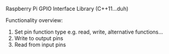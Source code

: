 Raspberry Pi GPIO Interface Library (C++11...duh)

Functionality overview:
  1. Set pin function type e.g. read, write, alternative functions...
  2. Write to output pins
  3. Read from input pins
